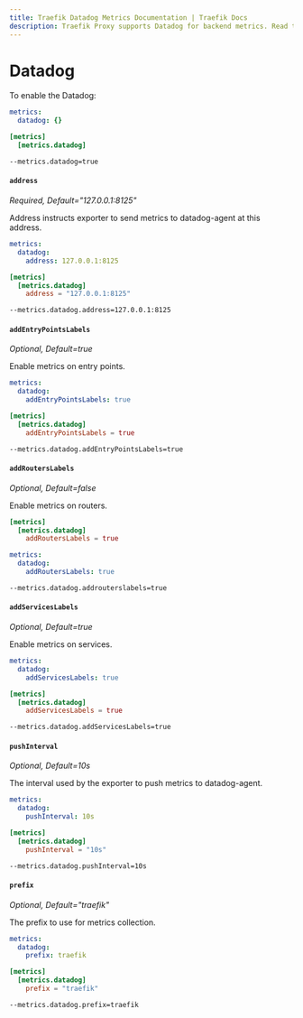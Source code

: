 ```yaml
---
title: Traefik Datadog Metrics Documentation | Traefik Docs
description: Traefik Proxy supports Datadog for backend metrics. Read the technical documentation to enable Datadog for observability.
---
```


# Datadog

To enable the Datadog:

```yaml tab="File (YAML)"
metrics:
  datadog: {}
```

```toml tab="File (TOML)"
[metrics]
  [metrics.datadog]
```

```bash tab="CLI"
--metrics.datadog=true
```

#### `address`

_Required, Default="127.0.0.1:8125"_

Address instructs exporter to send metrics to datadog-agent at this address.

```yaml tab="File (YAML)"
metrics:
  datadog:
    address: 127.0.0.1:8125
```

```toml tab="File (TOML)"
[metrics]
  [metrics.datadog]
    address = "127.0.0.1:8125"
```

```bash tab="CLI"
--metrics.datadog.address=127.0.0.1:8125
```

#### `addEntryPointsLabels`

_Optional, Default=true_

Enable metrics on entry points.

```yaml tab="File (YAML)"
metrics:
  datadog:
    addEntryPointsLabels: true
```

```toml tab="File (TOML)"
[metrics]
  [metrics.datadog]
    addEntryPointsLabels = true
```

```bash tab="CLI"
--metrics.datadog.addEntryPointsLabels=true
```
#### `addRoutersLabels`

_Optional, Default=false_

Enable metrics on routers.

```toml tab="File (TOML)"
[metrics]
  [metrics.datadog]
    addRoutersLabels = true
```

```yaml tab="File (YAML)"
metrics:
  datadog:
    addRoutersLabels: true
```

```bash tab="CLI"
--metrics.datadog.addrouterslabels=true
```

#### `addServicesLabels`

_Optional, Default=true_

Enable metrics on services.

```yaml tab="File (YAML)"
metrics:
  datadog:
    addServicesLabels: true
```

```toml tab="File (TOML)"
[metrics]
  [metrics.datadog]
    addServicesLabels = true
```

```bash tab="CLI"
--metrics.datadog.addServicesLabels=true
```

#### `pushInterval`

_Optional, Default=10s_

The interval used by the exporter to push metrics to datadog-agent.

```yaml tab="File (YAML)"
metrics:
  datadog:
    pushInterval: 10s
```

```toml tab="File (TOML)"
[metrics]
  [metrics.datadog]
    pushInterval = "10s"
```

```bash tab="CLI"
--metrics.datadog.pushInterval=10s
```

#### `prefix`

_Optional, Default="traefik"_

The prefix to use for metrics collection.

```yaml tab="File (YAML)"
metrics:
  datadog:
    prefix: traefik
```

```toml tab="File (TOML)"
[metrics]
  [metrics.datadog]
    prefix = "traefik"
```

```bash tab="CLI"
--metrics.datadog.prefix=traefik
```
